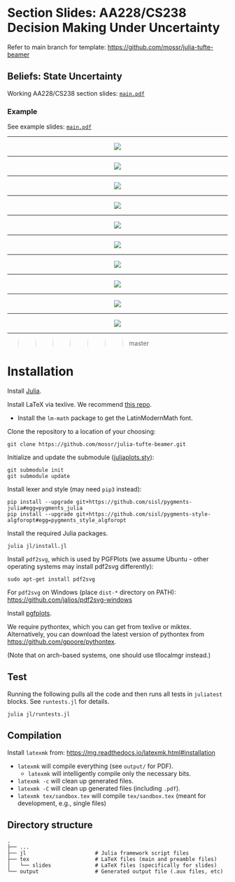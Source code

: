 # Section Slides: AA228/CS238 Decision Making Under Uncertainty
Refer to main branch for template: https://github.com/mossr/julia-tufte-beamer


## Beliefs: State Uncertainty
Working AA228/CS238 section slides: [`main.pdf`](https://github.com/mossr/julia-tufte-beamer/blob/aa228/beliefs/main.pdf)


### Example
See example slides: [`main.pdf`](https://github.com/mossr/julia-tufte-beamer/blob/master/main.pdf)

---

<p align="center">
  <img src="https://github.com/mossr/julia-tufte-beamer/blob/master/svg/1_title.svg">
</p>

---

<p align="center">
  <img src="https://github.com/mossr/julia-tufte-beamer/blob/master/svg/2_juliaverbatim.svg">
</p>

---

<p align="center">
  <img src="https://github.com/mossr/julia-tufte-beamer/blob/master/svg/3_juliaconsole.svg">
</p>

---

<p align="center">
  <img src="https://github.com/mossr/julia-tufte-beamer/blob/master/svg/4_plotting.svg">
</p>

---

<p align="center">
  <img src="https://github.com/mossr/julia-tufte-beamer/blob/master/svg/5_tikz.svg">
</p>

---

<p align="center">
  <img src="https://github.com/mossr/julia-tufte-beamer/blob/master/svg/6_algorithms.svg">
</p>

---

<p align="center">
  <img src="https://github.com/mossr/julia-tufte-beamer/blob/master/svg/7_definitions.svg">
</p>

---

<p align="center">
  <img src="https://github.com/mossr/julia-tufte-beamer/blob/master/svg/8_tables.svg">
</p>

---

<p align="center">
  <img src="https://github.com/mossr/julia-tufte-beamer/blob/master/svg/9_bullets.svg">
</p>

---

<p align="center">
  <img src="https://github.com/mossr/julia-tufte-beamer/blob/master/svg/10_references.svg">
</p>

---
>>>>>>> master

# Installation
Install [Julia](https://julialang.org/downloads/).

Install LaTeX via texlive. We recommend [this repo](https://github.com/scottkosty/install-tl-ubuntu).
- Install the `lm-math` package to get the LatinModernMath font.

Clone the repository to a location of your choosing:
```
git clone https://github.com/mossr/julia-tufte-beamer.git
```

Initialize and update the submodule ([juliaplots.sty](https://github.com/sisl/juliaplots.sty)):
```
git submodule init
git submodule update
```

Install lexer and style (may need `pip3` instead):
```
pip install --upgrade git+https://github.com/sisl/pygments-julia#egg=pygments_julia
pip install --upgrade git+https://github.com/sisl/pygments-style-algforopt#egg=pygments_style_algforopt
```

Install the required Julia packages.
```
julia jl/install.jl
```

Install `pdf2svg`, which is used by PGFPlots (we assume Ubuntu - other operating systems may install pdf2svg differently):
```
sudo apt-get install pdf2svg
```
For `pdf2svg` on Windows (place `dist-*` directory on PATH): https://github.com/jalios/pdf2svg-windows

Install [pgfplots](https://ctan.org/pkg/pgfplots).

We require pythontex, which you can get from texlive or miktex. Alternatively, you can download the latest version of pythontex from https://github.com/gpoore/pythontex.

(Note that on arch-based systems, one should use tllocalmgr instead.)

## Test

Running the following pulls all the code and then runs all tests in `juliatest` blocks. See `runtests.jl` for details.

```
julia jl/runtests.jl
```

## Compilation

Install `latexmk` from: https://mg.readthedocs.io/latexmk.html#installation

* `latexmk` will compile everything (see `output/` for PDF).
    * `latexmk` will intelligently compile only the necessary bits.
* `latexmk -c` will clean up generated files.
* `latexmk -C` will clean up generated files (including `.pdf`).
* `latexmk tex/sandbox.tex` will compile `tex/sandbox.tex` (meant for development, e.g., single files)


## Directory structure

    .
    ├── ...
    ├── jl                      # Julia framework script files
    ├── tex                     # LaTeX files (main and preamble files)
    │   └── slides              # LaTeX files (specifically for slides)
    └── output                  # Generated output file (.aux files, etc)
